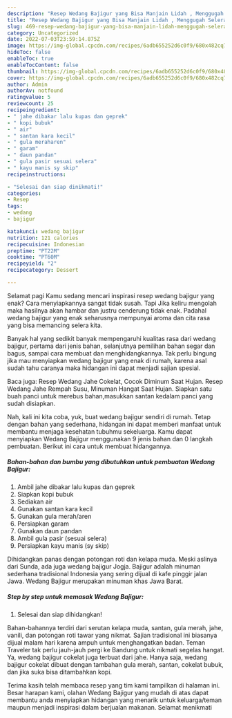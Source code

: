 ```yaml
---
description: "Resep Wedang Bajigur yang Bisa Manjain Lidah , Menggugah Selera"
title: "Resep Wedang Bajigur yang Bisa Manjain Lidah , Menggugah Selera"
slug: 469-resep-wedang-bajigur-yang-bisa-manjain-lidah-menggugah-selera
category: Uncategorized
date: 2022-07-03T23:59:14.875Z
image: https://img-global.cpcdn.com/recipes/6adb655252d6c0f9/680x482cq70/wedang-bajigur-foto-resep-utama.jpg
hideToc: false
enableToc: true
enableTocContent: false
thumbnail: https://img-global.cpcdn.com/recipes/6adb655252d6c0f9/680x482cq70/wedang-bajigur-foto-resep-utama.jpg
cover: https://img-global.cpcdn.com/recipes/6adb655252d6c0f9/680x482cq70/wedang-bajigur-foto-resep-utama.jpg
author: Admin
authorAv: notfound
ratingvalue: 5
reviewcount: 25
recipeingredient:
- " jahe dibakar lalu kupas dan geprek"
- " kopi bubuk"
- " air"
- " santan kara kecil"
- " gula meraharen"
- " garam"
- " daun pandan"
- " gula pasir sesuai selera"
- " kayu manis sy skip"
recipeinstructions:

- "Selesai dan siap dinikmati!"
categories:
- Resep
tags:
- wedang
- bajigur

katakunci: wedang bajigur 
nutrition: 121 calories
recipecuisine: Indonesian
preptime: "PT22M"
cooktime: "PT60M"
recipeyield: "2"
recipecategory: Dessert

---
```



Selamat pagi Kamu sedang mencari inspirasi resep wedang bajigur yang enak? Cara menyiapkannya sangat tidak susah. Tapi Jika keliru mengolah maka hasilnya akan hambar dan justru cenderung tidak enak. Padahal wedang bajigur yang enak seharusnya mempunyai aroma dan cita rasa yang bisa memancing selera kita.


Banyak hal yang sedikit banyak mempengaruhi kualitas rasa dari wedang bajigur, pertama dari jenis bahan, selanjutnya pemilihan bahan segar dan bagus, sampai cara membuat dan menghidangkannya. Tak perlu bingung jika mau menyiapkan wedang bajigur yang enak di rumah, karena asal sudah tahu caranya maka hidangan ini dapat menjadi sajian spesial.

Baca juga: Resep Wedang Jahe Cokelat, Cocok Diminum Saat Hujan. Resep Wedang Jahe Rempah Susu, Minuman Hangat Saat Hujan. Siapkan satu buah panci untuk merebus bahan,masukkan santan kedalam panci yang sudah disiapkan.


Nah, kali ini kita coba, yuk, buat wedang bajigur sendiri di rumah. Tetap dengan bahan yang sederhana, hidangan ini dapat memberi manfaat untuk membantu menjaga kesehatan tubuhmu sekeluarga. Kamu dapat menyiapkan Wedang Bajigur menggunakan 9 jenis bahan dan 0 langkah pembuatan. Berikut ini cara untuk membuat hidangannya.

<!--inarticleads1-->

##### Bahan-bahan dan bumbu yang dibutuhkan untuk pembuatan Wedang Bajigur:

1. Ambil  jahe dibakar lalu kupas dan geprek
1. Siapkan  kopi bubuk
1. Sediakan  air
1. Gunakan  santan kara kecil
1. Gunakan  gula merah/aren
1. Persiapkan  garam
1. Gunakan  daun pandan
1. Ambil  gula pasir (sesuai selera)
1. Persiapkan  kayu manis (sy skip)


Dihidangkan panas dengan potongan roti dan kelapa muda. Meski aslinya dari Sunda, ada juga wedang bajigur Jogja. Bajigur adalah minuman sederhana tradisional Indonesia yang sering dijual di kafe pinggir jalan Jawa. Wedang Bajigur merupakan minuman khas Jawa Barat. 

<!--inarticleads2-->

##### Step by step untuk memasak Wedang Bajigur:


1. Selesai dan siap dihidangkan!

Bahan-bahannya terdiri dari serutan kelapa muda, santan, gula merah, jahe, vanili, dan potongan roti tawar yang nikmat. Sajian tradisional ini biasanya dijual malam hari karena ampuh untuk menghangatkan badan. Teman Traveler tak perlu jauh-jauh pergi ke Bandung untuk nikmati segelas hangat. Ya, wedang bajigur cokelat juga terbuat dari jahe. Hanya saja, wedang bajigur cokelat dibuat dengan tambahan gula merah, santan, cokelat bubuk, dan jika suka bisa ditambahkan kopi. 

Terima kasih telah membaca resep yang tim kami tampilkan di halaman ini. Besar harapan kami, olahan Wedang Bajigur yang mudah di atas dapat membantu anda menyiapkan hidangan yang menarik untuk keluarga/teman maupun menjadi inspirasi dalam berjualan makanan. Selamat menikmati
